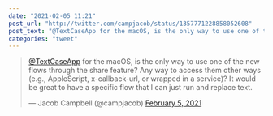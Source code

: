 ```yaml
---
date: "2021-02-05 11:21"
post_url: "http://twitter.com/campjacob/status/1357771228858052608"
post_text: "@TextCaseApp for the macOS, is the only way to use one of the new flows through the share feature? Any way to access them other ways (e.g., AppleScript, x-callback-url, or wrapped in a service)? It would be great to have a specific flow that I can just run and replace text."
categories: "tweet"
---
```


<blockquote class="twitter-tweet"><p lang="en" dir="ltr"><a href="https://twitter.com/TextCaseApp?ref_src=twsrc%5Etfw">@TextCaseApp</a> for the macOS, is the only way to use one of the new flows through the share feature? Any way to access them other ways (e.g., AppleScript, x-callback-url, or wrapped in a service)? It would be great to have a specific flow that I can just run and replace text.</p>&mdash; Jacob Campbell (@campjacob) <a href="https://twitter.com/campjacob/status/1357771228858052608?ref_src=twsrc%5Etfw">February 5, 2021</a></blockquote> <script async src="https://platform.twitter.com/widgets.js" charset="utf-8"></script> 
